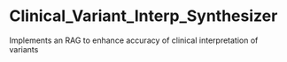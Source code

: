 # Clinical_Variant_Interp_Synthesizer
Implements an RAG to enhance accuracy of clinical interpretation of variants
